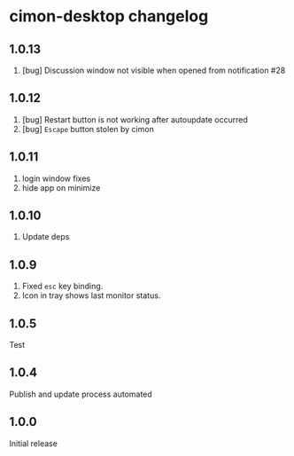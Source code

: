 # cimon-desktop changelog

## 1.0.13
1. [bug]  Discussion window not visible when opened from notification #28

## 1.0.12
1. [bug] Restart button is not working after autoupdate occurred
2. [bug] `Escape` button stolen by cimon

## 1.0.11
1. login window fixes
2. hide app on minimize

## 1.0.10
1. Update deps

## 1.0.9
1. Fixed `esc` key binding.
2. Icon in tray shows last monitor status.

## 1.0.5
Test

## 1.0.4
Publish and update process automated

## 1.0.0
Initial release

